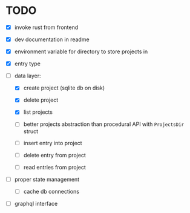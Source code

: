 # TODO

* [x] invoke rust from frontend

* [x] dev documentation in readme

* [x] environment variable for directory to store projects in

* [x] entry type

* [ ] data layer: 

  - [x] create project (sqlite db on disk)

  - [x] delete project  

  - [x] list projects  

  - [ ] better projects abstraction than procedural API with 
    `ProjectsDir` struct

  - [ ] insert entry into project

  - [ ] delete entry from project

  - [ ] read entries from project

* [ ] proper state management

  - [ ] cache db connections

* [ ] graphql interface